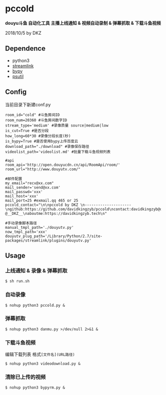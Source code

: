 # pccold

**douyu斗鱼 自动化工具 主播上线通知 & 视频自动录制 & 弹幕抓取 & 下载斗鱼视频**

2018/10/5 by DKZ




## Dependence

- python3
- [streamlink](https://github.com/streamlink/streamlink)
- [bypy](https://github.com/houtianze/bypy)
- [psutil](https://github.com/giampaolo/psutil)

## Config

当前目录下新建conf.py

```
room_id="cold" #斗鱼房间ID
room_num=20360 #斗鱼房间数字ID
stream_type='medium' #录像质量 source|medium|low
is_cut=True #是否分段
how_long=60*30 #录像分段长度(秒)
is_bypy=True #是否使用bypy上传百度云
download_path="./download" #录像保存路径
videolist_path='videolist.md' #批量下载斗鱼视频列表

#api
room_api='http://open.douyucdn.cn/api/RoomApi/room/' 
room_url="http://www.douyutv.com/"

#邮件配置
my_email="recv@xx.com"
mail_sender='send@xx.com'
mail_passwd='xxx'
mail_host='xxx'
mail_port=25 #exmail.qq 465 or 25
pccold_contact="\n\npccold by DKZ \n---------------------\ngithub:https://github.com/davidkingzyb/pccold\ncontact:davidkingzyb@qq.com  @__DKZ__\naboutme:https://davidkingzyb.tech\n"

#手动录像脚本路径
manual_tmpl_path='./douyutv.py'
now_tmpl_path='xxx'
douyutv_plug_path='/Library/Python/2.7/site-packages/streamlink/plugins/douyutv.py'
```

## Usage

### 上线通知 & 录像 & 弹幕抓取

`$ sh run.sh`

### 自动录像

`$ nohup python3 pccold.py &`

### 弹幕抓取

`$ nohup python3 danmu.py >/dev/null 2>&1 &`

### 下载斗鱼视频

编辑下载列表
格式`[文件名](URL路径)`

`$ nohup python3 videodownload.py &`

### 清除已上传的视频

`$ nohup python3 bypyrm.py &`








